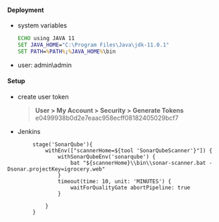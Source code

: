 #### Deployment
 * system variables
   ```bat
   ECHO using JAVA 11
   SET JAVA_HOME="C:\Program Files\Java\jdk-11.0.1"
   SET PATH=%PATH%;%JAVA_HOME%\bin
 * user: admin\admin
 
 #### Setup
   * create user token 
      > **User > My Account > Security > Generate Tokens**
      > e0499938b0d2e7eaac958ecff08182405029bcf7
   
   * Jenkins
```Jenkins
        stage('SonarQube'){
            withEnv(["scannerHome=${tool 'SonarQubeScanner'}"]) {
                withSonarQubeEnv('sonarqube') {
                    bat "${scannerHome}\\bin\\sonar-scanner.bat -Dsonar.projectKey=igrocery.web"
                }
                timeout(time: 10, unit: 'MINUTES') {
                    waitForQualityGate abortPipeline: true
                }
                
            }
        }

